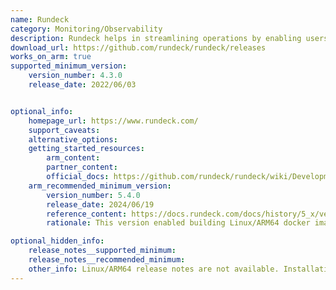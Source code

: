 ```yaml
---
name: Rundeck
category: Monitoring/Observability
description: Rundeck helps in streamlining operations by enabling users to define, execute and monitor workflows.
download_url: https://github.com/rundeck/rundeck/releases
works_on_arm: true
supported_minimum_version:
    version_number: 4.3.0
    release_date: 2022/06/03


optional_info:
    homepage_url: https://www.rundeck.com/
    support_caveats:
    alternative_options:
    getting_started_resources:
        arm_content:
        partner_content:
        official_docs: https://github.com/rundeck/rundeck/wiki/Development
    arm_recommended_minimum_version:
        version_number: 5.4.0
        release_date: 2024/06/19
        reference_content: https://docs.rundeck.com/docs/history/5_x/version-5.4.0.html
        rationale: This version enabled building Linux/ARM64 docker images for rundeck locally.

optional_hidden_info:
    release_notes__supported_minimum:
    release_notes__recommended_minimum:
    other_info: Linux/ARM64 release notes are not available. Installation and testing are done via the [tar archive](https://github.com/rundeck/rundeck/releases/tag/v4.3.0).
---
```


